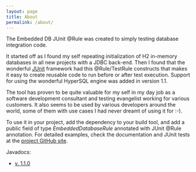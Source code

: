```yaml
---
layout: page
title: About
permalink: /about/
---
```


The Embedded DB JUnit @Rule was created to simply testing database integration code.

It started off as I found my self repeating initialization of H2 in-memory databases in all new projects with a JDBC back-end. Then I found that the wonderful [JUnit](//junit.org) framework had this @Rule/TestRule constructs that makes it easy to create reusable code to run before or after test execution. Support for using the wonderful HyperSQL engine was added in version 1.1.

The tool has proven to be quite valuable for my self in my day job as a software development consultant and testing evangelist working for various customers. It also seems to be used by various developers around the world, some of them with use cases I had never dreamt of using it for :-).

To use it in your project, add the dependency to your build tool, and add a public field of type _EmbeddedDatabaseRule_ annotated with JUnit @Rule annotation. For detailed examples, check the documentation and JUnit tests at the [project GitHub site](https://github.com/zapodot/embedded-db-junit).  

Javadocs:
* [v. 1.1.0](/javadocs/1.1.0/)
